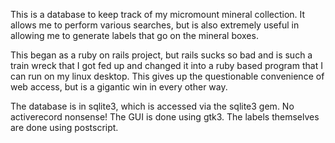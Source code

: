 This is a database to keep track of my micromount mineral collection.
It allows me to perform various searches, but is also extremely useful
in allowing me to generate labels that go on the mineral boxes.

This began as a ruby on rails project, but rails sucks so bad and is
such a train wreck that I got fed up and changed it into a ruby based
program that I can run on my linux desktop.  This gives up the
questionable convenience of web access, but is a gigantic win in
every other way.

The database is in sqlite3, which is accessed via the sqlite3 gem.
No activerecord nonsense!  The GUI is done using gtk3.
The labels themselves are done using postscript.
